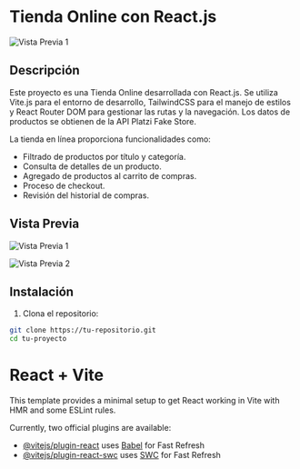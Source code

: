# Tienda Online con React.js

![Vista Previa 1](https://i.imgur.com/2SAcL5U.png)

## Descripción

Este proyecto es una Tienda Online desarrollada con React.js. Se utiliza Vite.js para el entorno de desarrollo, TailwindCSS para el manejo de estilos y React Router DOM para gestionar las rutas y la navegación. Los datos de productos se obtienen de la API Platzi Fake Store.

La tienda en línea proporciona funcionalidades como:

- Filtrado de productos por título y categoría.
- Consulta de detalles de un producto.
- Agregado de productos al carrito de compras.
- Proceso de checkout.
- Revisión del historial de compras.

## Vista Previa

![Vista Previa 1](https://i.imgur.com/2SAcL5U.png)

![Vista Previa 2](https://i.imgur.com/t7RmCXy.png)

## Instalación

1. Clona el repositorio:

```bash
git clone https://tu-repositorio.git
cd tu-proyecto
```

# React + Vite

This template provides a minimal setup to get React working in Vite with HMR and some ESLint rules.

Currently, two official plugins are available:

- [@vitejs/plugin-react](https://github.com/vitejs/vite-plugin-react/blob/main/packages/plugin-react/README.md) uses [Babel](https://babeljs.io/) for Fast Refresh
- [@vitejs/plugin-react-swc](https://github.com/vitejs/vite-plugin-react-swc) uses [SWC](https://swc.rs/) for Fast Refresh
